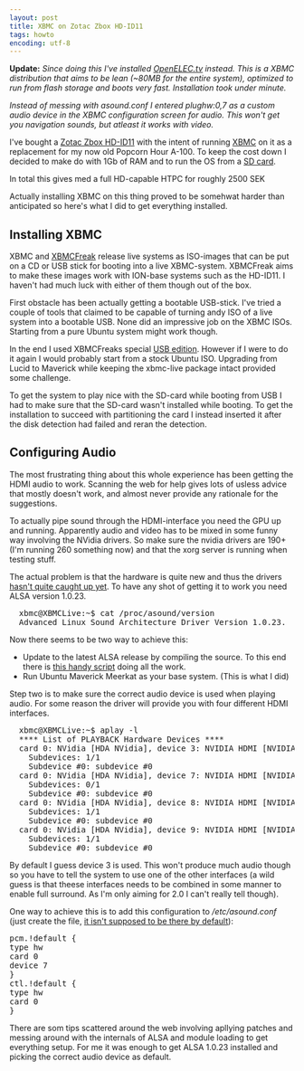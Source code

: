 ```yaml
---
layout: post
title: XBMC on Zotac Zbox HD-ID11
tags: howto
encoding: utf-8
---
```


**Update:** *Since doing this I've installed [OpenELEC.tv] instead. This is a XBMC distribution that aims to be lean (~80MB for the entire system), optimized to run from flash storage and boots very fast. Installation took under minute.*

*Instead of messing with asound.conf I entered plughw:0,7 as a custom audio device in the XBMC configuration screen for audio. This won't get you navigation sounds, but atleast it works with video.*

[OpenELEC.tv]:http://openelec.tv/


I've bought a [Zotac Zbox HD-ID11] with the intent of running [XBMC] on it as a
replacement for my now old Popcorn Hour A-100. To keep the cost down I decided
to make do with 1Gb of RAM and to run the OS from a [SD card].

[Zotac Zbox HD-ID11]: http://zotac.com/index.php?option=com_wrapper&view=wrapper&Itemid=100083&lang=en
[XBMC]: http://xbmc.org/
[SD card]: http://www.prisjakt.nu/produkt.php?p=443866

In total this gives med a full HD-capable HTPC for roughly 2500 SEK

Actually installing XBMC on this thing proved to be somehwat harder than anticipated so here's what I did to get everything installed.

## Installing XBMC

XBMC and [XBMCFreak] release live systems as ISO-images that can be put on a CD or USB stick for booting into a live XBMC-system. XBMCFreak aims to make these images work with ION-base systems such as the HD-ID11. I haven't had much luck with either of them though out of the box.

First obstacle has been actually getting a bootable USB-stick. I've tried a couple of tools that claimed to be capable of turning andy ISO of a live system into a bootable USB. None did an impressive job on the XBMC ISOs. Starting from a pure Ubuntu system might work though.

In the end I used XBMCFreaks special [USB edition]. However if I were to do it again I would probably start from a stock Ubuntu ISO. Upgrading from Lucid to Maverick while keeping the xbmc-live package intact provided some challenge.

[XBMCFreak]: http://www.xbmcfreak.nl/
[USB edition]: http://www.xbmcfreak.nl/xbmcfreak-usblive-10-00-beta2/

To get the system to play nice with the SD-card while booting from USB I had to make sure that the SD-card wasn't installed while booting. To get the installation to succeed with partitioning the card I instead inserted it after the disk detection had failed and reran the detection.

## Configuring Audio

The most frustrating thing about this whole experience has been getting the HDMI audio to work. Scanning the web for help gives lots of usless advice that mostly doesn't work, and almost never provide any rationale for the suggestions.

To actually pipe sound through the HDMI-interface you need the GPU up and running. Apparently audio and video has to be mixed in some funny way involving the NVidia
drivers. So make sure the nvidia drivers are 190+ (I'm running 260 something now) and that the xorg server is running when testing stuff.

The actual problem is that the hardware is quite new and thus the drivers [hasn't quite caught up yet][hdaudio]. To have any shot of getting it to work you need ALSA version 1.0.23.

[hdaudio]: http://www.kernel.org/pub/linux/kernel/people/tiwai/docs/HD-Audio.html

<pre>
  xbmc@XBMCLive:~$ cat /proc/asound/version
  Advanced Linux Sound Architecture Driver Version 1.0.23.
</pre>

Now there seems to be two way to achieve this:

* Update to the latest ALSA release by compiling the source. To this end there is [this handy script][updatealsa] doing all the work.
* Run Ubuntu Maverick Meerkat as your base system. (This is what I did)

[updatealsa]: http://ubuntuforums.org/showthread.php?p=6589810

Step two is to make sure the correct audio device is used when playing audio. For some reason the driver will provide you with four different HDMI interfaces.
<pre>
  xbmc@XBMCLive:~$ aplay -l
  **** List of PLAYBACK Hardware Devices ****
  card 0: NVidia [HDA NVidia], device 3: NVIDIA HDMI [NVIDIA HDMI]
    Subdevices: 1/1
    Subdevice #0: subdevice #0
  card 0: NVidia [HDA NVidia], device 7: NVIDIA HDMI [NVIDIA HDMI]
    Subdevices: 0/1
    Subdevice #0: subdevice #0
  card 0: NVidia [HDA NVidia], device 8: NVIDIA HDMI [NVIDIA HDMI]
    Subdevices: 1/1
    Subdevice #0: subdevice #0
  card 0: NVidia [HDA NVidia], device 9: NVIDIA HDMI [NVIDIA HDMI]
    Subdevices: 1/1
    Subdevice #0: subdevice #0
</pre>

By default I guess device 3 is used. This won't produce much audio though so you have to tell the system to use one of the other interfaces (a wild guess is that theese interfaces needs to be combined in some manner to enable full surround. As I'm only aiming for 2.0 I can't really tell though).

One way to achieve this is to add this configuration to */etc/asound.conf* (just create the file, [it isn't supposed to be there by default][asoundrc]):
<pre>
pcm.!default {
type hw
card 0
device 7
}
ctl.!default {
type hw
card 0
}
</pre>

[asoundrc]: http://alsa.opensrc.org/.asoundrc

There are som tips scattered around the web involving apllying patches and messing around with the internals of ALSA and module loading to get everything setup. For me it was enough to get ALSA 1.0.23 installed and picking the correct audio device as default.


